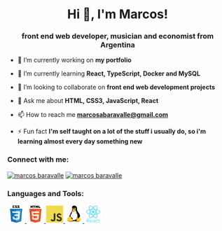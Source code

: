 <h1 align="center">Hi 👋, I'm Marcos!</h1>
<h3 align="center">front end web developer, musician and economist from Argentina</h3>

- 🔭 I’m currently working on **my portfolio**

- 🌱 I’m currently learning **React, TypeScript, Docker and MySQL**

- 👯 I’m looking to collaborate on **front end web development projects**

- 💬 Ask me about **HTML, CSS3, JavaScript, React**

- 📫 How to reach me **marcosabaravalle@gmail.com**

- ⚡ Fun fact **I'm self taught on a lot of the stuff i usually do, so i'm learning almost every day something new**

<h3 align="left">Connect with me:</h3>
<p align="left">
<a href="https://www.linkedin.com/in/marcos-baravalle-644ab4233/" target="_BLANK"><img align="center" src="https://raw.githubusercontent.com/rahuldkjain/github-profile-readme-generator/master/src/images/icons/Social/linked-in-alt.svg" alt="marcos baravalle" height="30" width="40" /></a>
<a href="https://www.youtube.com/channel/UCqnM4rsFOkbr1uZf1rZBm_g" target="_BLANK"><img align="center" src="https://raw.githubusercontent.com/rahuldkjain/github-profile-readme-generator/master/src/images/icons/Social/youtube.svg" alt="marcos baravalle" height="30" width="40" /></a>
</p>

<h3 align="left">Languages and Tools:</h3>
<p align="left"> <a href="https://www.w3schools.com/css/" target="_blank" rel="noreferrer"> <img src="https://raw.githubusercontent.com/devicons/devicon/master/icons/css3/css3-original-wordmark.svg" alt="css3" width="40" height="40"/> </a>  <a href="https://www.w3.org/html/" target="_blank" rel="noreferrer"> <img src="https://raw.githubusercontent.com/devicons/devicon/master/icons/html5/html5-original-wordmark.svg" alt="html5" width="40" height="40"/> </a> <a href="https://developer.mozilla.org/en-US/docs/Web/JavaScript" target="_blank" rel="noreferrer"> <img src="https://raw.githubusercontent.com/devicons/devicon/master/icons/javascript/javascript-original.svg" alt="javascript" width="40" height="40"/> </a> <a href="https://www.linux.org/" target="_blank" rel="noreferrer"> <img src="https://raw.githubusercontent.com/devicons/devicon/master/icons/linux/linux-original.svg" alt="linux" width="40" height="40"/> </a> <a href="https://www.mongodb.com/" target="_blank" rel="noreferrer"> <a href="https://reactjs.org/" target="_blank" rel="noreferrer"> <img src="https://raw.githubusercontent.com/devicons/devicon/master/icons/react/react-original-wordmark.svg" alt="react" width="40" height="40"/> </a></p>
